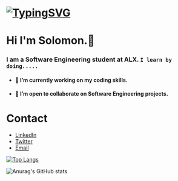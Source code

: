 # [![TypingSVG](https://readme-typing-svg.demolab.com?lines=Hey!+You+Are+Welcome+To+My+Profile;My+Name+Is+Solomon+Kassa;I+Am+Passionate+About+Coding;I+Learn+By+Doing)](https://git.io/typing-svg)
# Hi I'm Solomon.👋

### I am a Software Engineering student at ALX. `I learn by doing.....`

- #### 🔭 I’m currently working on my coding skills.
- #### 👯 I’m open to collaborate on Software Engineering projects.

# Contact 
* [LinkedIn](https://www.linkedin.com/in/solomonmulu/)
* [Twitter](https://twitter.com/solomonmulu)
* [Email](mailto:solomonmulu000@gmail.com)

[![Top Langs](https://github-readme-stats.vercel.app/api/top-langs/?username=solomonmulu&layout=compact)](https://github.com/solomonmulu/github-readme-stats)


![Anurag's GitHub stats](https://github-readme-stats.vercel.app/api?username=solomonmulu&show_icons=true&theme=radical)




